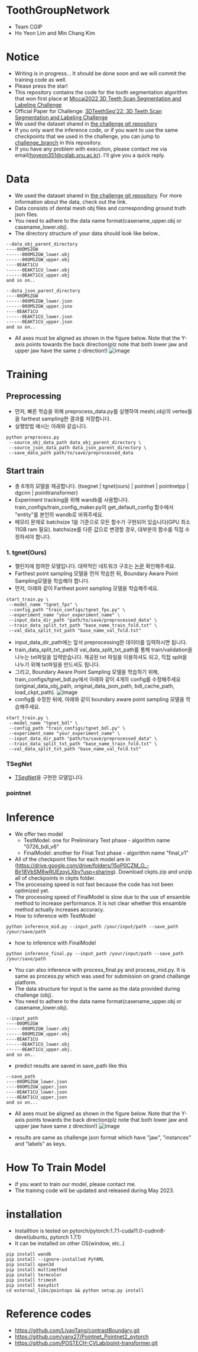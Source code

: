 # ToothGroupNetwork
- Team CGIP
- Ho Yeon Lim and Min Chang Kim 

# Notice
- Writing is in progress... It should be done soon and we will commit the training code as well.
- Please press the star!
- This repository contains the code for the tooth segmentation algorithm that won first place at [Miccai2022 3D Teeth Scan Segmentation and Labeling Challenge
](https://3dteethseg.grand-challenge.org/evaluation/challenge/leaderboard/)
- Official Paper for Challenge: [3DTeethSeg'22: 3D Teeth Scan Segmentation and Labeling Challenge](https://arxiv.org/abs/2305.18277)
- We used the dataset shared in [the challenge git repository](https://github.com/abenhamadou/3DTeethSeg22_challenge)
- If you only want the inference code, or if you want to use the same checkpoints that we used in the challenge, you can jump to [challenge_branch](https://github.com/limhoyeon/ToothGroupNetwork/tree/challenge_branch) in this repository.
- If you have any problem with execution, please contact me via email(hoyeon351@cglab.snu.ac.kr). I'll give you a quick reply.

# Data
- We used the dataset shared in [the challenge git repository](https://github.com/abenhamadou/3DTeethSeg22_challenge). For more information about the data, check out the link.
- Data consists of dental mesh obj files and corresponding ground truth json files.
- You need to adhere to the data name format(casename_upper.obj or casename_lower.obj).
- The directory structure of your data should look like below..
```
--data_obj_parent_directory
----00OMSZGW
------00OMSZGW_lower.obj
------00OMSZGW_upper.obj
----0EAKT1CU
------0EAKT1CU_lower.obj
------0EAKT1CU_upper.obj
and so on..

--data_json_parent_directory
----00OMSZGW
------00OMSZGW_lower.json
------00OMSZGW_upper.jsno
----0EAKT1CU
------0EAKT1CU_lower.json
------0EAKT1CU_upper.json
and so on..
```
- All axes must be aligned as shown in the figure below. Note that the Y-axis points towards the back direction(plz note that both lower jaw and upper jaw have the same z-direction!)
![image](https://user-images.githubusercontent.com/70117866/233266358-1f7139ff-3921-44d8-b5bf-1461645de2b3.png)

# Training
## Preprocessing
- 먼저, 빠른 학습을 위해 preprocess_data.py를 실행하여 mesh(.obj)의 vertex들을 farthest sampling한 결과를 저장합니다.
- 실행방법 예시는 아래와 같습니다.
```
python preprocess.py
 --source_obj_data_path data_obj_parent_directory \
 --source_json_data_path data_json_parent_directory \
 --save_data_path path/to/save/preprocessed_data
```

## Start train
- 총 6개의 모델을 제공합니다. (tsegnet | tgnet(ours) | pointnet | pointnetpp | dgcnn | pointtransformer)
- Experiment tracking을 위해 wandb를 사용합니다. train_configs/train_config_maker.py의 get_default_config 함수에서 "entity"를 본인의 wandb로 바꿔주세요.
- 메모리 문제로 batchsize 1을 기준으로 모든 함수가 구현되어 있습니다(GPU 최소 11GB ram 필요). batchsize를 다른 값으로 변경할 경우, 대부분의 함수를 직접 수정하셔야 합니다. 

### 1. tgnet(Ours)
- 챌린지에 참여한 모델입니다. 대략적인 네트워크 구조는 [논문](https://arxiv.org/abs/2305.18277) 확인해주세요.
- Farthest point sampling 모델을 먼저 학습한 뒤, Boundary Aware Point Sampling모델을 학습해야 합니다.
- 먼저, 아래와 같이 Farthest point sampling 모델을 학습해주세요.
```
start_train.py \
 --model_name "tgnet_fps" \
 --config_path "train_configs/tgnet_fps.py" \
 --experiment_name "your_experiment_name" \
 --input_data_dir_path "path/to/save/preprocessed_data" \
 --train_data_split_txt_path "base_name_train_fold.txt" \
 --val_data_split_txt_path "base_name_val_fold.txt"
```
- input_data_dir_path에는 앞서 preprocessing한 데이터를 입력하시면 됩니다.
- train_data_split_txt_path과 val_data_split_txt_path를 통해 train/validation을 나누는 txt파일을 입력받습니다. 제공된 txt 파일을 이용하셔도 되고, 직접 split을 나누기 위해 txt파일을 만드셔도 됩니다.
- 그리고, Boundary Aware Point Sampling 모델을 학습하기 위해, train_configs/tgnet_bdl.py에서 아래와 같이 4개의 config를 수정해주세요(original_data_obj_path, original_data_json_path, bdl_cache_path, load_ckpt_path).
![image](https://github.com/limhoyeon/ToothGroupNetwork/assets/70117866/f4fc118e-6051-46a9-9862-d52f3d4ba2b9)
- config를 수정한 뒤에, 아래와 같이 boundary aware point sampling 모델을 학습해주세요.
```
start_train.py \
 --model_name "tgnet_bdl" \
 --config_path "train_configs/tgnet_bdl.py" \
 --experiment_name "your_experiment_name" \
 --input_data_dir_path "path/to/save/preprocessed_data" \
 --train_data_split_txt_path "base_name_train_fold.txt" \
 --val_data_split_txt_path "base_name_val_fold.txt"
```

### TSegNet
- [TSegNet](https://enigma-li.github.io/projects/tsegNet/TSegNet.html)을 구현한 모델입니다.

### pointnet


# Inference
- We offer two model
  - TestModel: one for Preliminary Test phase - algorithm name "0726_bdl_v6"
  - FinalModel: another for Final Test phase - algorithm name "final_v1"
- All of the checkpoint files for each model are in (https://drive.google.com/drive/folders/15oP0CZM_O_-Bir18VbSM8wRUEzoyLXby?usp=sharing). Download ckpts.zip and unzip all of checkpoints in ckpts folder.
- The processing speed is not fast because the code has not been optimized yet.
- The processing speed of FinalModel is slow due to the use of ensamble method to increase performance. It is not clear whether this ensamble method actually increases accuracy.
- How to inference with TestModel
```
python inference_mid.py --input_path /your/input/path --save_path /your/save/path
```
- how to inference with FinalModel
```
python inference_final.py --input_path /your/input/path --save_path /your/save/path
```
- You can also inference with process_final.py and process_mid.py. It is same as process.py which was used for submission on grand challange platform.   
- The data structure for input is the same as the data provided during challenge (obj).
- You need to adhere to the data name format(casename_upper.obj or casename_lower.obj).
```
--input_path
----00OMSZGW
------00OMSZGW_lower.obj
------00OMSZGW_upper.obj
----0EAKT1CU
------0EAKT1CU_lower.obj
------0EAKT1CU_upper.obj.
and so on..
```
- predict results are saved in save_path like this
```
--save_path
----00OMSZGW_lower.json
----00OMSZGW_upper.json
----0EAKT1CU_lower.json
----0EAKT1CU_upper.json
and so on...
```
- All axes must be aligned as shown in the figure below. Note that the Y-axis points towards the back direction(plz note that both lower jaw and upper jaw have same z direction!)
![image](https://user-images.githubusercontent.com/70117866/233266358-1f7139ff-3921-44d8-b5bf-1461645de2b3.png)

- results are same as challenge json format which have "jaw", "instances" and "labels" as keys.


# How To Train Model
- if you want to train our model, please contact me.
- The training code will be updated and released during May 2023.

# installation
- Installtion is tested on pytorch/pytorch:1.7.1-cuda11.0-cudnn8-devel(ubuntu, pytorch 1.7.1)
- It can be installed on other OS(window, etc..)

```
pip install wandb
pip install --ignore-installed PyYAML
pip install open3d
pip install multimethod
pip install termcolor
pip install trimesh
pip install easydict
cd external_libs/pointops && python setup.py install
```

# Reference codes
- https://github.com/LiyaoTang/contrastBoundary.git
- https://github.com/yanx27/Pointnet_Pointnet2_pytorch
- https://github.com/POSTECH-CVLab/point-transformer.git
